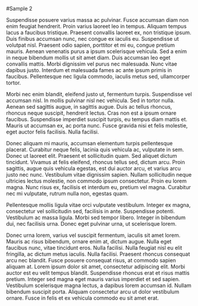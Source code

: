 #Sample 2

Suspendisse posuere varius massa ac pulvinar. Fusce accumsan diam non enim feugiat hendrerit. Proin varius laoreet leo in tempus. Aliquam tempus lacus a faucibus tristique. Praesent convallis laoreet ex, non tristique ipsum. Duis finibus accumsan nunc, nec congue ex iaculis eu. Suspendisse ut volutpat nisl. Praesent odio sapien, porttitor et mi eu, congue pretium mauris. Aenean venenatis purus a ipsum scelerisque vehicula. Sed a enim in neque bibendum mollis ut sit amet diam. Duis accumsan leo eget convallis mattis. Morbi dignissim vel purus nec malesuada. Nunc vitae dapibus justo. Interdum et malesuada fames ac ante ipsum primis in faucibus. Pellentesque nec ligula commodo, iaculis metus sed, ullamcorper tortor.

Morbi nec enim blandit, eleifend justo ut, fermentum turpis. Suspendisse vel accumsan nisl. In mollis pulvinar nisl nec vehicula. Sed in tortor nulla. Aenean sed sagittis augue, in sagittis augue. Duis ac tellus rhoncus, rhoncus neque suscipit, hendrerit lectus. Cras non est a ipsum ornare faucibus. Suspendisse imperdiet suscipit turpis, eu tempus diam mattis et. Mauris ut accumsan ex, ac porta nunc. Fusce gravida nisi et felis molestie, eget auctor felis facilisis. Nulla facilisi.

Donec aliquam mi mauris, accumsan elementum turpis pellentesque placerat. Curabitur neque felis, lacinia quis vehicula ac, vulputate in sem. Donec ut laoreet elit. Praesent et sollicitudin quam. Sed aliquet dictum tincidunt. Vivamus at felis eleifend, rhoncus tellus sed, dictum arcu. Proin sagittis, augue quis vehicula egestas, est dui auctor arcu, et varius arcu justo nec nunc. Vestibulum vitae dignissim sapien. Nullam sollicitudin neque ultricies lectus molestie, non commodo ipsum consectetur. Proin eu lorem magna. Nunc risus ex, facilisis et interdum eu, pretium vel magna. Curabitur nec mi vulputate, rutrum nulla non, egestas quam.

Pellentesque mollis ligula vitae orci vulputate vestibulum. Integer ex magna, consectetur vel sollicitudin sed, facilisis in ante. Suspendisse potenti. Vestibulum ac massa ligula. Morbi sed tempor libero. Integer in bibendum dui, nec facilisis urna. Donec eget pulvinar urna, ut scelerisque lorem.

Donec urna lorem, varius vel suscipit fermentum, iaculis sit amet lorem. Mauris ac risus bibendum, ornare enim at, dictum augue. Nulla eget faucibus nunc, vitae tincidunt eros. Nulla facilisi. Nulla feugiat nisl eu elit fringilla, ac dictum metus iaculis. Nulla facilisi. Praesent rhoncus consequat arcu nec blandit. Fusce posuere consequat risus, at commodo sapien aliquam at. Lorem ipsum dolor sit amet, consectetur adipiscing elit. Morbi auctor est eu velit tempus blandit. Suspendisse rhoncus erat et risus mattis pretium. Integer sed magna eget mauris varius imperdiet et sed sapien. Vestibulum scelerisque magna lectus, a dapibus lorem accumsan id. Nullam bibendum suscipit porta. Aliquam consectetur arcu ut dolor vestibulum ornare. Fusce in felis et ex vehicula commodo eu sit amet erat.